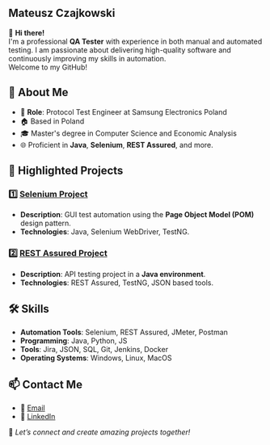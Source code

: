## Mateusz Czajkowski

👋 **Hi there!**  
I'm a professional **QA Tester** with experience in both manual and automated testing. I am passionate about delivering high-quality software and continuously improving my skills in automation.  
Welcome to my GitHub!

  
## 💼 **About Me**

- 🌟 **Role**: Protocol Test Engineer at Samsung Electronics Poland  
- 🏠  Based in Poland  
- 🎓 Master's degree in Computer Science and Economic Analysis  
- 🌐 Proficient in **Java**, **Selenium**, **REST Assured**, and more.

  
## 🚀 **Highlighted Projects**

### 1️⃣ [Selenium Project](https://github.com/MattCza/demoQA-testing)
- **Description**: GUI test automation using the **Page Object Model (POM)** design pattern.
- **Technologies**: Java, Selenium WebDriver, TestNG.

### 2️⃣ [REST Assured Project](https://github.com/MattCza/RestAssured-reqres-testing)
- **Description**: API testing project in a **Java environment**.
- **Technologies**: REST Assured, TestNG, JSON based tools.

  
## 🛠️ **Skills**
- **Automation Tools**: Selenium, REST Assured, JMeter, Postman  
- **Programming**: Java, Python, JS  
- **Tools**: Jira, JSON, SQL, Git, Jenkins, Docker  
- **Operating Systems**: Windows, Linux, MacOS  
  
## 📫 **Contact Me**
- 📧 [Email](mailto:czajkowskimt@gmail.com)  
- 🔗 [LinkedIn](https://www.linkedin.com/in/czajkowski-mateusz1)



🔗 _Let’s connect and create amazing projects together!_
